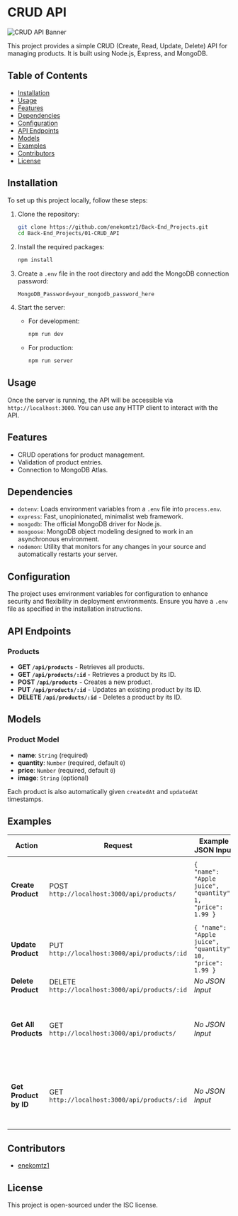 # CRUD API

![CRUD API Banner](https://i.imgur.com/eRJUTSY.png)

This project provides a simple CRUD (Create, Read, Update, Delete) API for managing products. It is built using Node.js, Express, and MongoDB.

## Table of Contents

-   [Installation](#installation)
-   [Usage](#usage)
-   [Features](#features)
-   [Dependencies](#dependencies)
-   [Configuration](#configuration)
-   [API Endpoints](#api-endpoints)
-   [Models](#models)
-   [Examples](#examples)
-   [Contributors](#contributors)
-   [License](#license)

## Installation

To set up this project locally, follow these steps:

1. Clone the repository:

    ```bash
    git clone https://github.com/enekomtz1/Back-End_Projects.git
    cd Back-End_Projects/01-CRUD_API
    ```

2. Install the required packages:

    ```bash
    npm install
    ```

3. Create a `.env` file in the root directory and add the MongoDB connection password:

    ```plaintext
    MongoDB_Password=your_mongodb_password_here
    ```

4. Start the server:
    - For development:
        ```bash
        npm run dev
        ```
    - For production:
        ```bash
        npm run server
        ```

## Usage

Once the server is running, the API will be accessible via `http://localhost:3000`. You can use any HTTP client to interact with the API.

## Features

-   CRUD operations for product management.
-   Validation of product entries.
-   Connection to MongoDB Atlas.

## Dependencies

-   `dotenv`: Loads environment variables from a `.env` file into `process.env`.
-   `express`: Fast, unopinionated, minimalist web framework.
-   `mongodb`: The official MongoDB driver for Node.js.
-   `mongoose`: MongoDB object modeling designed to work in an asynchronous environment.
-   `nodemon`: Utility that monitors for any changes in your source and automatically restarts your server.

## Configuration

The project uses environment variables for configuration to enhance security and flexibility in deployment environments. Ensure you have a `.env` file as specified in the installation instructions.

## API Endpoints

### Products

-   **GET `/api/products`** - Retrieves all products.
-   **GET `/api/products/:id`** - Retrieves a product by its ID.
-   **POST `/api/products`** - Creates a new product.
-   **PUT `/api/products/:id`** - Updates an existing product by its ID.
-   **DELETE `/api/products/:id`** - Deletes a product by its ID.

## Models

### Product Model

-   **name**: `String` (required)
-   **quantity**: `Number` (required, default `0`)
-   **price**: `Number` (required, default `0`)
-   **image**: `String` (optional)

Each product is also automatically given `createdAt` and `updatedAt` timestamps.

## Examples

| Action                | Request                                         | Example JSON Input                                            | Example Response                                                                                                                                                                             |
| --------------------- | ----------------------------------------------- | ------------------------------------------------------------- | -------------------------------------------------------------------------------------------------------------------------------------------------------------------------------------------- |
| **Create Product**    | POST `http://localhost:3000/api/products/`      | `{    "name":  "Apple juice",  "quantity": 1,  "price": 1.99 }` | `{ "name": "Apple juice", "quantity": 1, "price": 1.99, "_id": "661a7b8d744fbc3cca2875c9", "createdAt": "2024-04-13T12:33:17.021Z", "updatedAt": "2024-04-13T12:33:17.021Z", "__v": 0 }`     |
| **Update Product**    | PUT `http://localhost:3000/api/products/:id`    | `{ "name": "Apple juice", "quantity": 10, "price": 1.99 }`    | `{ "message": "Product updated successfully." }`                                                                                                                                             |
| **Delete Product**    | DELETE `http://localhost:3000/api/products/:id` | _No JSON Input_                                               | `{ "message": "Product deleted successfully." }`                                                                                                                                             |
| **Get All Products**  | GET `http://localhost:3000/api/products/`       | _No JSON Input_                                               | `[ { "name": "Apple juice", "quantity": 1, "price": 1.99, "_id": "661a7b8d744fbc3cca2875c9", "createdAt": "2024-04-13T12:33:17.021Z", "updatedAt": "2024-04-13T12:33:17.021Z", "__v": 0 } ]` |
| **Get Product by ID** | GET `http://localhost:3000/api/products/:id`    | _No JSON Input_                                               | `{ "name": "Apple juice", "quantity": 1, "price": 1.99, "_id": "661a7b8d744fbc3cca2875c9", "createdAt": "2024-04-13T12:33:17.021Z", "updatedAt": "2024-04-13T12:33:17.021Z", "__v": 0 }`     |

## Contributors

-   [enekomtz1](https://github.com/enekomtz1)

## License

This project is open-sourced under the ISC license.

